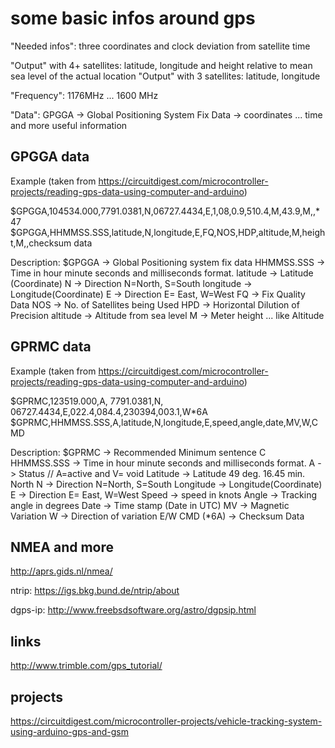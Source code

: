 some basic infos around gps
===========================


"Needed infos":
three coordinates and clock deviation from satellite time

"Output" with 4+ satellites:
latitude, longitude and height relative to mean sea level of the actual location
"Output" with 3 satellites:
latitude, longitude

"Frequency":
1176MHz ... 1600 MHz

"Data":
GPGGA -> Global Positioning System Fix Data -> coordinates ... time and more useful information


GPGGA data
----------

Example (taken from https://circuitdigest.com/microcontroller-projects/reading-gps-data-using-computer-and-arduino)


$GPGGA,104534.000,7791.0381,N,06727.4434,E,1,08,0.9,510.4,M,43.9,M,,*47
$GPGGA,HHMMSS.SSS,latitude,N,longitude,E,FQ,NOS,HDP,altitude,M,height,M,,checksum data

Description:
$GPGGA -> Global Positioning system fix data
HHMMSS.SSS -> Time in hour minute seconds and milliseconds format.
latitude -> Latitude (Coordinate)
N -> Direction N=North, S=South
longitude -> Longitude(Coordinate)
E -> Direction E= East, W=West
FQ -> Fix Quality Data
NOS -> No. of Satellites being Used
HPD -> Horizontal Dilution of Precision
altitude -> Altitude from sea level
M -> Meter
height ... like Altitude


GPRMC data
----------

Example (taken from https://circuitdigest.com/microcontroller-projects/reading-gps-data-using-computer-and-arduino)


$GPRMC,123519.000,A, 7791.0381,N, 06727.4434,E,022.4,084.4,230394,003.1,W*6A
$GPRMC,HHMMSS.SSS,A,latitude,N,longitude,E,speed,angle,date,MV,W,CMD


Description:
$GPRMC -> Recommended Minimum sentence C
HHMMSS.SSS -> Time in hour minute seconds and milliseconds format.
A -> Status // A=active and V= void
Latitude -> Latitude 49 deg. 16.45 min. North
N -> Direction N=North, S=South
Longitude -> Longitude(Coordinate)
E -> Direction E= East, W=West
Speed -> speed in knots
Angle -> Tracking angle in degrees
Date -> Time stamp (Date in UTC)
MV -> Magnetic Variation
W -> Direction of variation E/W
CMD (*6A) -> Checksum Data


NMEA and more
-------------

http://aprs.gids.nl/nmea/

ntrip:
https://igs.bkg.bund.de/ntrip/about

dgps-ip:
http://www.freebsdsoftware.org/astro/dgpsip.html


links
-----

http://www.trimble.com/gps_tutorial/


projects
--------

https://circuitdigest.com/microcontroller-projects/vehicle-tracking-system-using-arduino-gps-and-gsm
